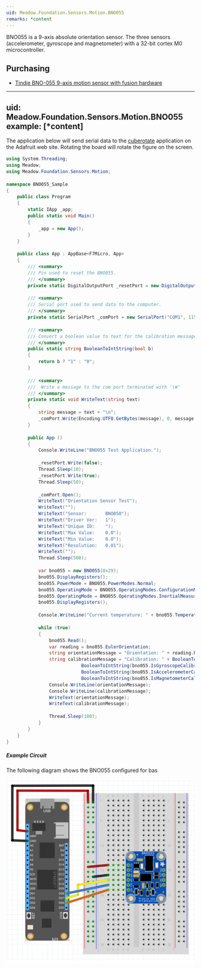 ```yaml
---
uid: Meadow.Foundation.Sensors.Motion.BNO055
remarks: *content
---
```


BNO055 is a 9-axis absolute orientation sensor.  The three sensors (accelerometer, gyroscope and magnetometer) with a 32-bit cortex M0 microcontroller.


## Purchasing
* [Tindie BNO-055 9-axis motion sensor with fusion hardware](https://www.tindie.com/products/onehorse/bno-055-9-axis-motion-sensor-with-hardware-fusion/)


---
uid: Meadow.Foundation.Sensors.Motion.BNO055
example: [*content]
---

The application below will send serial data to the [cuberotate](https://learn.adafruit.com/adafruit-bno055-absolute-orientation-sensor/downloads) application on the Adafruit web site.  Rotating the board will rotate the figure on the screen.

```csharp
using System.Threading;
using Meadow;
using Meadow.Foundation.Sensors.Motion;

namespace BNO055_Sample
{
    public class Program
    {
        static IApp _app; 
        public static void Main()
        {
            _app = new App();
        }
    }
    
    public class App : AppBase<F7Micro, App>
    {
        /// <summary>
        /// Pin used to reset the BNO055.
        /// </summary>
        private static DigitalOutputPort _resetPort = new DigitalOutputPort(Device.Pins.D02, true);

        /// <summary>
        /// Serial port used to send data to the computer.
        /// </summary>
        private static SerialPort _comPort = new SerialPort("COM1", 115200, Parity.None, 8, StopBits.One);

        /// <summary>
        /// Convert a boolean value to text for the calibration messages.
        /// </summary>
        public static string BooleanToIntString(bool b)
        {
            return b ? "1" : "0";
        }

        /// <summary>
        ///  Write a message to the com port terminated with '\n'
        /// </summary>
        private static void WriteText(string text)
        {
            string message = text + "\n";
            _comPort.Write(Encoding.UTF8.GetBytes(message), 0, message.Length);
        }

        public App ()
        {
            Console.WriteLine("BNO055 Test Application.");
            
            _resetPort.Write(false);
            Thread.Sleep(10);
            _resetPort.Write(true);
            Thread.Sleep(50);
            
            _comPort.Open();
            WriteText("Orientation Sensor Test");
            WriteText("");
            WriteText("Sensor:       BNO050");
            WriteText("Driver Ver:   1");
            WriteText("Unique ID:    ");
            WriteText("Max Value:    0.0");
            WriteText("Min Value:    0.0");
            WriteText("Resolution:   0.01");
            WriteText("");
            Thread.Sleep(500);
            
            var bno055 = new BNO055(0x29);
            bno055.DisplayRegisters();
            bno055.PowerMode = BNO055.PowerModes.Normal;
            bno055.OperatingMode = BNO055.OperatingModes.ConfigurationMode;
            bno055.OperatingMode = BNO055.OperatingModes.InertialMeasurementUnit;
            bno055.DisplayRegisters();

            Console.WriteLine("Current temperature: " + bno055.Temperature.ToString("f2"));
            
            while (true)
            {
                bno055.Read();
                var reading = bno055.EulerOrientation;
                string orientationMessage = "Orientation: " + reading.Roll + " " + reading.Pitch + " " + reading.Heading;
                string calibrationMessage = "Calibration: " + BooleanToIntString(bno055.IsSystemCalibrated) + " " +
                            BooleanToIntString(bno055.IsGyroscopeCalibrated) + " " +
                            BooleanToIntString(bno055.IsAccelerometerCalibrated) + " " +
                            BooleanToIntString(bno055.IsMagnetometerCalibrated);
                Console.WriteLine(orientationMessage);
                Console.WriteLine(calibrationMessage);
                WriteText(orientationMessage);
                WriteText(calibrationMessage);
                
                Thread.Sleep(100);
            }
        }
    }
}
```

##### Example Circuit

The following diagram shows the BNO055 configured for bas

![](../../API_Assets/Meadow.Foundation.Sensors.Motion.BNO055/BNO055.svg)